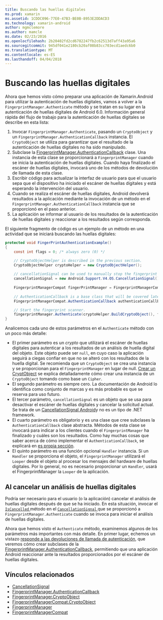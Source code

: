 ```yaml
---
title: Buscando las huellas digitales
ms.prod: xamarin
ms.assetid: 1CDDC096-77E0-47B3-BE0B-8953E2DDACD3
ms.technology: xamarin-android
author: mgmclemore
ms.author: mamcle
ms.date: 02/23/2016
ms.openlocfilehash: 2b20402fd2cd6782247fb2c62513d7aff43a95a6
ms.sourcegitcommit: 945df041e2180cb20af08b83cc703ecd1aedc6b0
ms.translationtype: MT
ms.contentlocale: es-ES
ms.lasthandoff: 04/04/2018
---
```

# <a name="scanning-for-fingerprints"></a>Buscando las huellas digitales

Ahora que hemos visto cómo preparar una aplicación de Xamarin.Android para utilizar la autenticación de huellas digitales, vamos a volver a la `FingerprintManager.Authenticate` método y se tratan en su lugar en la autenticación de huellas digitales de Android 6.0. Información general rápida del flujo de trabajo para la autenticación de huellas digitales se describe en esta lista:

1. Invocar `FingerprintManager.Authenticate`, pasando un `CryptoObject` y un `FingerprintManager.AuthenticationCallback` instancia. El `CryptoObject` se utiliza para garantizar que el resultado de la autenticación de huellas digitales no ha sido manipulado. 
2. Subclase la [FingerprintManager.AuthenticationCallback](http://developer.android.com/reference/android/hardware/fingerprint/FingerprintManager.AuthenticationCallback.html) clase. Una instancia de esta clase se proporcionará a `FingerprintManager` cuando se inicia la autenticación de huellas digitales. Cuando haya finalizado el escáner de huellas digitales, invocará uno de los métodos de devolución de llamada de esta clase.
3. Escribir código para actualizar la interfaz de usuario para que el usuario sepa que el dispositivo ha iniciado el escáner de huellas digitales y está esperando la intervención del usuario. 
4. Cuando se realiza el escáner de huellas digitales, Android devolverá resultados a la aplicación mediante la invocación de un método en el `FingerprintManager.AuthenticationCallback` instancia que se proporcionó en el paso anterior.
5. La aplicación se informar al usuario de los resultados de la autenticación de huellas digitales y reaccionar a los resultados según corresponda. 

El siguiente fragmento de código es un ejemplo de un método en una actividad que se iniciará buscando las huellas digitales:

```csharp
protected void FingerPrintAuthenticationExample()
{
    const int flags = 0; /* always zero (0) */

    // CryptoObjectHelper is described in the previous section.
    CryptoObjectHelper cryptoHelper = new CryptoObjectHelper();    
    
    // cancellationSignal can be used to manually stop the fingerprint scanner. 
    cancellationSignal = new Android.Support.V4.OS.CancellationSignal();
    
    FingerprintManagerCompat fingerPrintManager = FingerprintManagerCompat.From(this);
    
    // AuthenticationCallback is a base class that will be covered later on in this guide.
    FingerprintManagerCompat.AuthenticationCallback authenticationCallback = new MyAuthCallbackSample(this);

    // Start the fingerprint scanner.
    fingerprintManager.Authenticate(cryptoHelper.BuildCryptoObject(), flags, cancellationSignal, authenticationCallback, null);
}
```

Analicemos cada uno de estos parámetros en el `Authenticate` método con un poco más detalle:

* El primer parámetro es un _crypto_ que utilizará el escáner de huellas digitales para autenticar a los resultados de un análisis de huella digital del objeto. Este objeto puede ser `null`, en cuyo caso la aplicación seguirá a ciegas confiar en que no se alteró con los resultados de la huella digital. Se recomienda que un `CryptoObject` se crea una instancia y se proporcionan para el `FingerprintManager` en lugar de null. [Crear un CryptObject](~/android/platform/fingerprint-authentication/creating-a-cryptoobject.md) se explica detalladamente cómo crear una instancia de un `CryptoObject` tomando como base un `Cipher`.
* El segundo parámetro es siempre cero. La documentación de Android lo identifica como conjunto de marcas y es más probable es que se reserva para uso futuro. 
* El tercer parámetro, `cancellationSignal` es un objeto que se usa para desactivar el escáner de huellas digitales y cancelar la solicitud actual. Se trata de un [CancellationSignal Android](http://developer.android.com/reference/android/os/CancellationSignal.html)y no es un tipo de .NET framework.
* El cuarto parámetro es obligatorio y es una clase que cree subclases la `AuthenticationCallback` clase abstracta. Métodos de esta clase se invocará para indicar a los clientes cuando el `FingerprintManager` ha finalizado y cuáles son los resultados. Como hay muchas cosas que saber acerca de cómo implementar el `AuthenticationCallback`, se explicará en [es propia sección](~/android/platform/fingerprint-authentication/fingerprint-authentication-callbacks.md).
* El quinto parámetro es una función opcional `Handler` instancia. Si un `Handler` se proporciona el objeto, el `FingerprintManager` utilizará el `Looper` desde el objeto al procesar los mensajes del hardware de huellas digitales. Por lo general, no es necesario proporcionar un `Handler`, usará el FingerprintManager la `Looper` de la aplicación.

## <a name="cancelling-a-fingerprint-scan"></a>Al cancelar un análisis de huellas digitales

Podría ser necesario para el usuario (o la aplicación) cancelar el análisis de huellas digitales después de que se ha iniciado. En esta situación, invocar el [ `IsCancelled` ](http://developer.android.com/reference/android/os/CancellationSignal.html#isCanceled()) método en el [ `CancellationSignal` ](http://developer.android.com/reference/android/os/CancellationSignal.html) que se proporcionó a `FingerprintManager.Authenticate` cuando se invoca para iniciar el análisis de huellas digitales.

Ahora que hemos visto el `Authenticate` método, examinemos algunos de los parámetros más importantes con más detalle. En primer lugar, echemos un vistazo [responde a las devoluciones de llamada de autenticación](~/android/platform/fingerprint-authentication/fingerprint-authentication-callbacks.md), que veremos cómo crear subclases de la [FingerprintManager.AuthenticationCallback](http://developer.android.com/reference/android/hardware/fingerprint/FingerprintManager.AuthenticationCallback.html), permitiendo que una aplicación Android reaccionar ante la resultados proporcionados por el escáner de huellas digitales.




## <a name="related-links"></a>Vínculos relacionados

- [CancellationSignal](http://developer.android.com/reference/android/os/CancellationSignal.html)
- [FingerprintManager.AuthenticationCallback](http://developer.android.com/reference/android/hardware/fingerprint/FingerprintManager.AuthenticationCallback.html)
- [FingerprintManager.CryptoObject](http://developer.android.com/reference/android/hardware/fingerprint/FingerprintManager.CryptoObject.html)
- [FingerprintManagerCompat.CryptoObject](http://developer.android.com/reference/android/support/v4/hardware/fingerprint/FingerprintManagerCompat.CryptoObject.html)
- [FingerprintManager](http://developer.android.com/reference/android/hardware/fingerprint/FingerprintManager.html)
- [FingerprintManagerCompat](http://developer.android.com/reference/android/support/v4/hardware/fingerprint/FingerprintManagerCompat.html)
